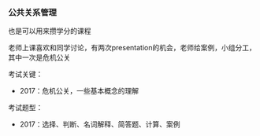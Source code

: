 ### 公共关系管理

也是可以用来攒学分的课程

老师上课喜欢和同学讨论，有两次presentation的机会，老师给案例，小组分工，其中一次是危机公关



考试关键：

- 2017：危机公关，一些基本概念的理解



考试题型：

- 2017：选择、判断、名词解释、简答题、计算、案例